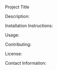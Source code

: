 Project Title

Description:

Installation Instructions:

Usage:

Contributing:

License:

Contact Information:
